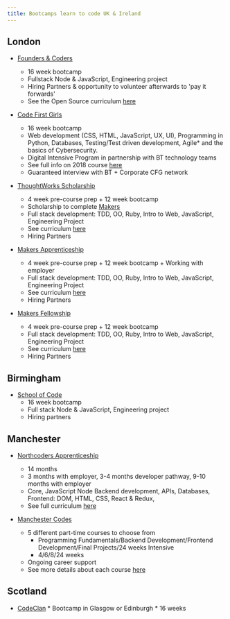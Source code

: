 ```yaml
---
title: Bootcamps learn to code UK & Ireland
---
```


## London 

* [Founders & Coders](https://foundersandcoders.com/)
    * 16 week bootcamp
    * Fullstack Node & JavaScript, Engineering project
    * Hiring Partners & opportunity to volunteer afterwards to 'pay it forwards'
    * See the Open Source curriculum [here](https://github.com/foundersandcoders/info/blob/master/curriculum.md)
    

* [Code First Girls](https://www.codefirstgirls.org.uk/)
    * 16 week bootcamp 
    * Web development (CSS, HTML, JavaScript, UX, UI), Programming in Python, Databases, Testing/Test driven development, Agile* and the basics of Cybersecurity. 
    * Digital Intensive Program in partnership with BT technology teams
    * See full info on 2018 course [here](https://www.codefirstgirls.org.uk/bt--cfg-digital-intensive.html)
    * Guaranteed interview with BT + Corporate CFG network
    
* [ThoughtWorks Scholarship](https://www.thoughtworks.com/insights/blog/ensuring-depth-diversity-part-2)
    * 4 week pre-course prep + 12 week bootcamp
    * Scholarship to complete [Makers](https://makers.tech/)
    * Full stack development: TDD, OO, Ruby, Intro to Web, JavaScript, Engineering Project
    * See curriculum [here](https://makers.tech/curriculum/)
    * Hiring Partners 
    
* [Makers Apprenticeship](https://makers.tech/become/apprentice/)
    * 4 week pre-course prep + 12 week bootcamp + Working with employer
    * Full stack development: TDD, OO, Ruby, Intro to Web, JavaScript, Engineering Project
    * See curriculum [here](https://makers.tech/curriculum/)
    * Hiring Partners 
    
* [Makers Fellowship](https://makers.tech/fellowship/)
    * 4 week pre-course prep + 12 week bootcamp
    * Full stack development: TDD, OO, Ruby, Intro to Web, JavaScript, Engineering Project
    * See curriculum [here](https://makers.tech/curriculum/)
    * Hiring Partners 
    
    
## Birmingham 

* [School of Code](https://www.schoolofcode.co.uk/)
    * 16 week bootcamp 
    * Full stack Node & JavaScript, Engineering project
    * Hiring partners 


## Manchester 

* [Northcoders Apprenticeship](https://northcoders.com)
    * 14 months 
    * 3 months with employer, 3-4 months developer pathway, 9-10 months with employer
    * Core, JavaScript Node Backend development, APIs, Databases, Frontend: DOM, HTML, CSS, React & Redux, 
    * See full curriculum [here](https://northcoders.com/developer-pathway)
    
* [Manchester Codes](https://www.manchestercodes.com/)
    * 5 different part-time courses to choose from
      * Programming Fundamentals/Backend Development/Frontend Development/Final Projects/24 weeks Intensive
      * 4/6/8/24 weeks
    * Ongoing career support
    * See more details about each course [here](https://www.manchestercodes.com/study-and-courses/courses)
    
## Scotland
* [CodeClan](https://twitter.com/CodeClanScot)
      * Bootcamp in Glasgow or Edinburgh
      * 16 weeks
